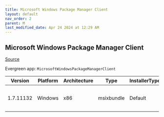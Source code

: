 ```yaml
---
title: Microsoft Windows Package Manager Client
layout: default
nav_order: 2
parent: M
last_modified_date: Apr 24 2024 at 12:29 AM
---
```


## Microsoft Windows Package Manager Client

[Source](https://docs.microsoft.com/en-us/windows/package-manager/)

Evergreen app: `MicrosoftWindowsPackageManagerClient`

| Version   | Platform | Architecture | Type       | InstallerType | Date       | Size      | URI                                                                                                                                                                                                                                                        |
| --------- | -------- | ------------ | ---------- | ------------- | ---------- | --------- | ---------------------------------------------------------------------------------------------------------------------------------------------------------------------------------------------------------------------------------------------------------- |
| 1.7.11132 | Windows  | x86          | msixbundle | Default       | 04/23/2024 | 259315296 | [https://github.com/microsoft/winget-cli/releases/download/v1.7.11132/Microsoft.DesktopAppInstaller_8wekyb3d8bbwe.msixbundle](https://github.com/microsoft/winget-cli/releases/download/v1.7.11132/Microsoft.DesktopAppInstaller_8wekyb3d8bbwe.msixbundle) |
